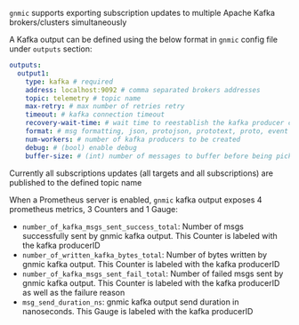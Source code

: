 `gnmic` supports exporting subscription updates to multiple Apache Kafka brokers/clusters simultaneously

A Kafka output can be defined using the below format in `gnmic` config file under `outputs` section:

```yaml
outputs:
  output1:
    type: kafka # required
    address: localhost:9092 # comma separated brokers addresses
    topic: telemetry # topic name
    max-retry: # max number of retries retry
    timeout: # kafka connection timeout
    recovery-wait-time: # wait time to reestablish the kafka producer connection after a failure
    format: # msg formatting, json, protojson, prototext, proto, event
    num-workers: # number of kafka producers to be created 
    debug: # (bool) enable debug
    buffer-size: # (int) number of messages to buffer before being picked up by the workers
```

Currently all subscriptions updates (all targets and all subscriptions) are published to the defined topic name

When a Prometheus server is enabled, `gnmic` kafka output exposes 4 prometheus metrics, 3 Counters and 1 Gauge:

* `number_of_kafka_msgs_sent_success_total`: Number of msgs successfully sent by gnmic kafka output. This Counter is labeled with the kafka producerID
* `number_of_written_kafka_bytes_total`: Number of bytes written by gnmic kafka output. This Counter is labeled with the kafka producerID
* `number_of_kafka_msgs_sent_fail_total`: Number of failed msgs sent by gnmic kafka output. This Counter is labeled with the kafka producerID as well as the failure reason
* `msg_send_duration_ns`: gnmic kafka output send duration in nanoseconds. This Gauge is labeled with the kafka producerID
